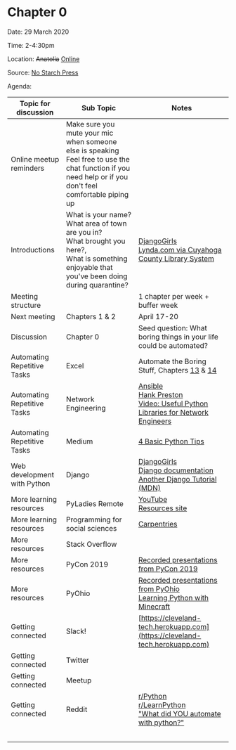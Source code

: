 # Chapter 0

Date: 29 March 2020

Time: 2-4:30pm

Location: ~~Anatolia~~ [Online](https://meet.google.com/xfy-wqgu-wdc)

Source: [No Starch Press](https://automatetheboringstuff.com/2e/chapter0/)

Agenda:

**Topic for discussion** | **Sub Topic** | **Notes** |
-- | -- | --
Online meetup reminders |Make sure you mute your mic when someone else is speaking<br>Feel free to use the chat function if you need help or if you don't feel comfortable piping up | |
Introductions |What is your name?<br>What area of town are you in?<br>What brought you here?,<br>What is something enjoyable that you've been doing during quarantine? |[DjangoGirls](https://tutorial.djangogirls.org/en/)<br>[Lynda.com via Cuyahoga County Library System](https://www.cuyahogalibrary.org/Research/Resources/Lynda-com.aspx) |
Meeting structure | |1 chapter per week + buffer week |
Next meeting |Chapters 1 & 2 |April 17-20 |
Discussion |Chapter 0 |Seed question: What boring things in your life could be automated? |
Automating Repetitive Tasks |Excel |Automate the Boring Stuff, Chapters [13](https://automatetheboringstuff.com/2e/chapter13/) & [14](https://automatetheboringstuff.com/2e/chapter14/) |
Automating Repetitive Tasks |Network Engineering |[Ansible](https://www.ansible.com/resources/get-started)<br>[Hank Preston](https://twitter.com/hfpreston?ref_src=twsrc%5Egoogle%7Ctwcamp%5Eserp%7Ctwgr%5Eauthor)<br>[Video: Useful Python Libraries for Network Engineers](https://youtu.be/LPx77m4aZqs) |
Automating Repetitive Tasks |Medium | [4 Basic Python Tips](https://medium.com/better-programming/4-basic-python-tips-to-automate-your-workflow-befabe140b83)|
Web development with Python |Django |[DjangoGirls](https://tutorial.djangogirls.org/en/)<br>[Django documentation](https://docs.djangoproject.com/en/3.0/intro/)<br>[Another Django Tutorial (MDN)](https://developer.mozilla.org/en-US/docs/Learn/Server-side/Django) |
More learning resources |PyLadies Remote |[YouTube](https://www.youtube.com/channel/UCyVogtilYlp1B1ZeFdnmDxQ)<br>[Resources site](https://remote.pyladies.com/resources/) |
More learning resources |Programming for social sciences |[Carpentries](https://carpentries.org/) |
More resources |Stack Overflow | |
More resources |PyCon 2019 |[Recorded presentations from PyCon 2019](https://www.youtube.com/channel/UCxs2IIVXaEHHA4BtTiWZ2mQ) |
More resources |PyOhio |[Recorded presentations from PyOhio](https://www.youtube.com/channel/UCYqdrfvhGxNW3vXebypqXoQ)<br>[Learning Python with Minecraft](https://youtu.be/WqD6SDoXjkQ)
Getting connected |Slack! |[https://cleveland-tech.herokuapp.com](https://cleveland-tech.herokuapp.com) |
Getting connected |Twitter | |
Getting connected |Meetup | |
Getting connected |Reddit |[r/Python](https://www.reddit.com/r/Python/)<br>[r/LearnPython](https://www.reddit.com/r/learnpython/)<br>["What did YOU automate with python?"](https://www.reddit.com/r/Python/comments/3p8m2s/what_did_you_automate_with_python/) |
 | | |
 | | |
 | | |
 | | |
 | | |
 
